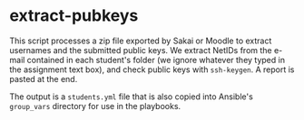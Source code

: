 # extract-pubkeys

This script processes a zip file exported by Sakai or Moodle to extract usernames and the submitted public keys. We extract NetIDs from the e-mail contained in each student's folder (we ignore whatever they typed in the assignment text box), and check public keys with `ssh-keygen`.  A report is pasted at the end.

The output is a `students.yml` file that is also copied into Ansible's `group_vars` directory for use in the playbooks.
